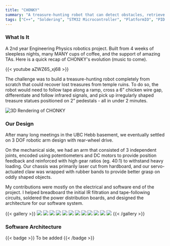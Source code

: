 ```yaml
---
title: "CHONKY"
summary: "A treasure-hunting robot that can detect obstacles, retrieve treasures, and navigate autonomously."
tags: ["C++", "Soldering", "STM32 Microcontroller", "PlatformIO", "PID Control"]
---
```


### What Is It
A 2nd year Engineering Physics robotics project. Built from 4 weeks of sleepless nights, many MANY cups of coffee, and the support of amazing TAs. Here is a quick recap of CHONKY's evolution (music to come).


{{< youtube aZWZ65_xj68 >}}


The challenge was to build a treasure-hunting robot completely from scratch that could recover lost treasures from temple ruins. To do so, the robot would need to follow tape along a ramp, cross a 6” chicken wire gap, differentiate and follow infrared signals, and pick up irregularly shaped treasure statues positioned on 2” pedestals - all in under 2 minutes.

![3D Rendering of CHONKY](gallery/3D_render.png)

### Our Design
After many long meetings in the UBC Hebb basement, we eventually settled on 3 DOF robotic arm design with rear-wheel drive.

On the mechanical side, we had an arm that consisted of 3 independent joints, encoded using potentiometers and DC motors to provide position feedback and reinforced with high gear ratios (eg. 40:1) to withstand heavy loading. Our chassis was primarily laser cut from hardboard, and our servo-actuated claw was wrapped with rubber bands to provide better grasp on oddly shaped objects.

My contributions were mostly on the electrical and software end of the project. I helped breadboard the initial IR filtration and tape-following circuits, soldered the power distribution boards, and designed the architecture for our software system.

{{< gallery >}}
  <img src="gallery/img1.jpg" class="grid-w33" />
  <img src="gallery/img2.jpg" class="grid-w33" />
  <img src="gallery/img3.jpg" class="grid-w33" />
  <img src="gallery/img4.jpg" class="grid-w33" />
  <img src="gallery/img5.jpg" class="grid-w33" />
  <img src="gallery/img6.jpg" class="grid-w33" />
  <img src="gallery/img7.jpg" class="grid-w33" />
  <img src="gallery/img8.jpg" class="grid-w33" />
  <img src="gallery/img9.jpg" class="grid-w33" />
  <img src="gallery/img10.jpg" class="grid-w33" />
  <img src="gallery/img11.jpg" class="grid-w33" />
  <img src="gallery/img12.jpg" class="grid-w33" />
{{< /gallery >}}



### Software Architecture
{{< badge >}}
To be added
{{< /badge >}}

